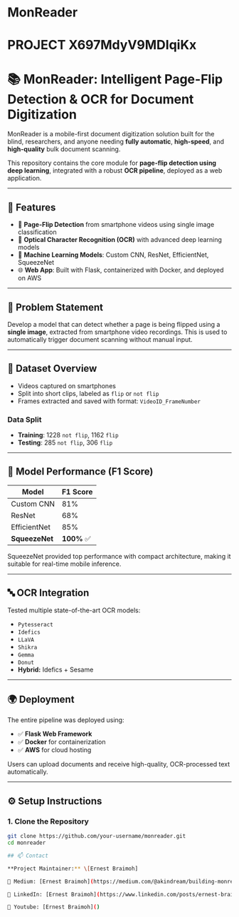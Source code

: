 # MonReader
# PROJECT X697MdyV9MDIqiKx
# 📚 MonReader: Intelligent Page-Flip Detection & OCR for Document Digitization

MonReader is a mobile-first document digitization solution built for the blind, researchers, and anyone needing **fully automatic**, **high-speed**, and **high-quality** bulk document scanning.

This repository contains the core module for **page-flip detection using deep learning**, integrated with a robust **OCR pipeline**, deployed as a web application.

---

## 🚀 Features

- 📄 **Page-Flip Detection** from smartphone videos using single image classification
- 🔎 **Optical Character Recognition (OCR)** with advanced deep learning models
- 🧠 **Machine Learning Models**: Custom CNN, ResNet, EfficientNet, SqueezeNet
- 🌐 **Web App**: Built with Flask, containerized with Docker, and deployed on AWS

---

## 🧠 Problem Statement

Develop a model that can detect whether a page is being flipped using a **single image**, extracted from smartphone video recordings. This is used to automatically trigger document scanning without manual input.

---

## 📁 Dataset Overview

- Videos captured on smartphones
- Split into short clips, labeled as `flip` or `not flip`
- Frames extracted and saved with format: `VideoID_FrameNumber`

### Data Split

- **Training**: 1228 `not flip`, 1162 `flip`
- **Testing**: 285 `not flip`, 306 `flip`

---

## 🧪 Model Performance (F1 Score)

| Model         | F1 Score |
|---------------|----------|
| Custom CNN    | 81%      |
| ResNet        | 68%      |
| EfficientNet  | 85%      |
| **SqueezeNet**| **100%** ✅ |

SqueezeNet provided top performance with compact architecture, making it suitable for real-time mobile inference.

---

## 🔤 OCR Integration

Tested multiple state-of-the-art OCR models:

- `Pytesseract`
- `Idefics`
- `LLaVA`
- `Shikra`
- `Gemma`
- `Donut`
- **Hybrid:** Idefics + Sesame

---

## 🌍 Deployment

The entire pipeline was deployed using:

- ✅ **Flask Web Framework**
- ✅ **Docker** for containerization
- ✅ **AWS** for cloud hosting

Users can upload documents and receive high-quality, OCR-processed text automatically.

---

## ⚙️ Setup Instructions

### 1. Clone the Repository
```bash
git clone https://github.com/your-username/monreader.git
cd monreader

## 📫 Contact

**Project Maintainer:** \[Ernest Braimoh]

📧 Medium: [Ernest Braimoh](https://medium.com/@akindream/building-monreader-smart-page-flip-detection-meets-powerful-ocr-0b7fe62886a0)

🔗 LinkedIn: [Ernest Braimoh](https://www.linkedin.com/posts/ernest-braimoh_ai-computervision-machinelearning-activity-7357017049199460352-bmih?utm_source=share&utm_medium=member_desktop&rcm=ACoAACJ5f84BSF16YQBlNnzy86sMhIc99PdU8l0)

🔗 Youtube: [Ernest Braimoh]()
